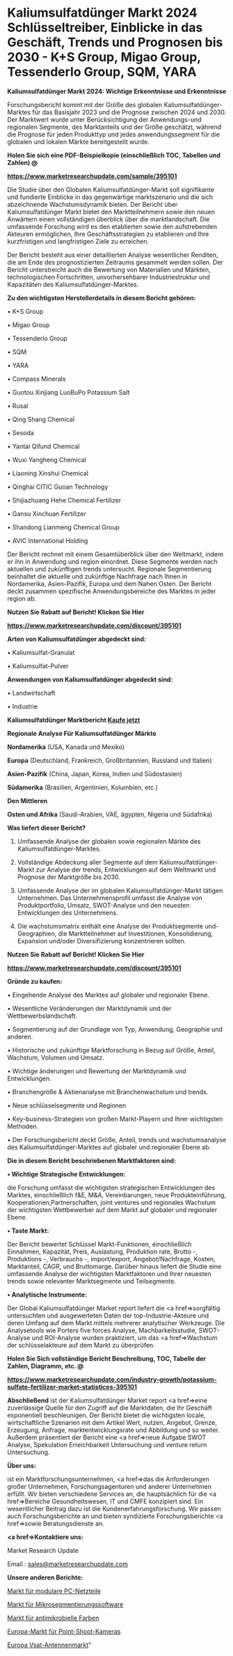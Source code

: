 # Kaliumsulfatdünger Markt 2024 Schlüsseltreiber, Einblicke in das Geschäft, Trends und Prognosen bis 2030 - K+S Group, Migao Group, Tessenderlo Group, SQM, YARA

<strong>Kaliumsulfatdünger Markt 2024: Wichtige Erkenntnisse und Erkenntnisse</strong>

Forschungsbericht kommt mit der Größe des globalen Kaliumsulfatdünger-Marktes für das Basisjahr 2023 und die Prognose zwischen 2024 und 2030. Der Marktwert wurde unter Berücksichtigung der Anwendungs-und regionalen Segmente, des Marktanteils und der Größe geschätzt, während die Prognose für jeden Produkttyp und jedes anwendungssegment für die globalen und lokalen Märkte bereitgestellt wurde.



<strong>Holen Sie sich eine PDF-Beispielkopie (einschließlich TOC, Tabellen und Zahlen) @
</strong>

<strong><a href=https://www.marketresearchupdate.com/sample/395101>

<strong>https://www.marketresearchupdate.com/sample/395101</u></font></a></strong></strong>

Die Studie über den Globalen Kaliumsulfatdünger-Markt soll signifikante und fundierte Einblicke in das gegenwärtige marktszenario und die sich abzeichnende Wachstumsdynamik bieten. Der Bericht über Kaliumsulfatdünger Markt bietet den Marktteilnehmern sowie den neuen Anwärtern einen vollständigen überblick über die marktlandschaft. Die umfassende Forschung wird es den etablierten sowie den aufstrebenden Akteuren ermöglichen, Ihre Geschäftsstrategien zu etablieren und Ihre kurzfristigen und langfristigen Ziele zu erreichen.

Der Bericht besteht aus einer detaillierten Analyse wesentlicher Renditen, die am Ende des prognostizierten Zeitraums gesammelt werden sollen. Der Bericht unterstreicht auch die Bewertung von Materialien und Märkten, technologischen Fortschritten, unvorhersehbarer Industriestruktur und Kapazitäten des Kaliumsulfatdünger-Marktes.



<strong>Zu den wichtigsten Herstellerdetails in diesem Bericht gehören:</strong>

• K+S Group

• Migao Group

• Tessenderlo Group

• SQM

• YARA

• Compass Minerals

• Guotou Xinjiang LuoBuPo Potassium Salt

• Rusal

• Qing Shang Chemical

• Sesoda

• Yantai Qifund Chemical

• Wuxi Yangheng Chemical

• Liaoning Xinshui Chemical

• Qinghai CITIC Guoan Technology

• Shijiazhuang Hehe Chemical Fertilizer

• Gansu Xinchuan Fertilizer

• Shandong Lianmeng Chemical Group

• AVIC International Holding

Der Bericht rechnet mit einem Gesamtüberblick über den Weltmarkt, indem er ihn in Anwendung und region einordnet. Diese Segmente werden nach aktuellen und zukünftigen trends untersucht. Regionale Segmentierung beinhaltet die aktuelle und zukünftige Nachfrage nach Ihnen in Nordamerika, Asien-Pazifik, Europa und dem Nahen Osten. Der Bericht deckt zusammen spezifische Anwendungsbereiche des Marktes in jeder region ab.



<strong>Nutzen Sie Rabatt auf Bericht! Klicken Sie Hier
</strong>

<strong><a href=https://www.marketresearchupdate.com/discount/395101>https://www.marketresearchupdate.com/discount/395101</b></u></font></strong></a>



<strong>Arten von Kaliumsulfatdünger abgedeckt sind:</strong>

• Kaliumsulfat-Granulat

• Kaliumsulfat-Pulver



<strong>Anwendungen von Kaliumsulfatdünger abgedeckt sind:</strong>

• Landwirtschaft

• Industrie



<strong>Kaliumsulfatdünger Marktbericht <a href=https://www.marketresearchupdate.com/buynow/395101>Kaufe jetzt</a></strong>



<strong>Regionale Analyse Für Kaliumsulfatdünger Märkte</strong>



<strong>Nordamerika</strong> (USA, Kanada und Mexiko)



<strong>Europa</strong> (Deutschland, Frankreich, Großbritannien, Russland und Italien)



<strong>Asien-Pazifik</strong> (China, Japan, Korea, Indien und Südostasien)



<strong>Südamerika</strong> (Brasilien, Argentinien, Kolumbien, etc.)



<strong>Den Mittleren</strong> 

<strong>Osten und Afrika</strong> (Saudi-Arabien, VAE, ägypten, Nigeria und Südafrika)



<strong>Was liefert dieser Bericht?</strong>

1. Umfassende Analyse der globalen sowie regionalen Märkte des Kaliumsulfatdünger-Marktes.

2. Vollständige Abdeckung aller Segmente auf dem Kaliumsulfatdünger-Markt zur Analyse der trends, Entwicklungen auf dem Weltmarkt und Prognose der Marktgröße bis 2030.

3. Umfassende Analyse der im globalen Kaliumsulfatdünger-Markt tätigen Unternehmen. Das Unternehmensprofil umfasst die Analyse von Produktportfolio, Umsatz, SWOT-Analyse und den neuesten Entwicklungen des Unternehmens.

4. Die wachstumsmatrix enthält eine Analyse der Produktsegmente und-Geographien, die Marktteilnehmer auf Investitionen, Konsolidierung, Expansion und/oder Diversifizierung konzentrieren sollten.



<strong>Nutzen Sie Rabatt auf Bericht! Klicken Sie Hier
</strong>

<strong><a href=https://www.marketresearchupdate.com/discount/395101>https://www.marketresearchupdate.com/discount/395101</b></u></font></strong></a>



<strong>Gründe zu kaufen:</strong>

• Eingehende Analyse des Marktes auf globaler und regionaler Ebene.

• Wesentliche Veränderungen der Marktdynamik und der Wettbewerbslandschaft.

• Segmentierung auf der Grundlage von Typ, Anwendung, Geographie und anderen.

• Historische und zukünftige Marktforschung in Bezug auf Größe, Anteil, Wachstum, Volumen und Umsatz.

• Wichtige änderungen und Bewertung der Marktdynamik und Entwicklungen.

• Branchengröße &amp; Aktienanalyse mit Branchenwachstum und trends.

• Neue schlüsselsegmente und Regionen

• Key-business-Strategien von großen Markt-Playern und Ihrer wichtigsten Methoden.

• Der Forschungsbericht deckt Größe, Anteil, trends und wachstumsanalyse des Kaliumsulfatdünger-Marktes auf globaler und regionaler Ebene ab.



<strong>Die in diesem Bericht beschriebenen Marktfaktoren sind:</strong>



<strong>• Wichtige Strategische Entwicklungen:</strong>

die Forschung umfasst die wichtigsten strategischen Entwicklungen des Marktes, einschließlich f&amp;E, M&amp;A, Vereinbarungen, neue Produkteinführung, Kooperationen,Partnerschaften, joint ventures und regionales Wachstum der wichtigsten Wettbewerber auf dem Markt auf globaler und regionaler Ebene.



<strong>• Taste Markt:</strong>

Der Bericht bewertet Schlüssel Markt-Funktionen, einschließlich Einnahmen, Kapazität, Preis, Auslastung, Produktion rate, Brutto -, Produktions -, Verbrauchs -, import/export, Angebot/Nachfrage, Kosten, Marktanteil, CAGR, und Bruttomarge. Darüber hinaus liefert die Studie eine umfassende Analyse der wichtigsten Marktfaktoren und Ihrer neuesten trends sowie relevanter Marktsegmente und Teilsegmente.



<strong>• Analytische Instrumente:</strong>

Der Global Kaliumsulfatdünger Market report liefert die <a href=>sorgf</a>ältig untersuchten und ausgewerteten Daten der top-Industrie-Akteure und deren Umfang auf dem Markt mittels mehrerer analytischer Werkzeuge. Die Analysetools wie Porters five forces Analyse, Machbarkeitsstudie, SWOT-Analyse und ROI-Analyse wurden praktiziert, um das <a href=>Wachstum</a> der schlüsselakteure auf dem Markt zu überprüfen.



<strong>Holen Sie Sich vollständige Bericht Beschreibung, TOC, Tabelle der Zahlen, Diagramm, etc. @ </strong>

<strong><a href=https://www.marketresearchupdate.com/industry-growth/potassium-sulfate-fertilizer-market-statistices-395101>https://www.marketresearchupdate.com/industry-growth/potassium-sulfate-fertilizer-market-statistices-395101</a></font></strong>



<strong>Abschließend</strong> ist der Kaliumsulfatdünger Market report <a href=>eine</a> zuverlässige Quelle für den Zugriff auf die Marktdaten, die Ihr Geschäft exponentiell beschleunigen. Der Bericht bietet die wichtigsten locale, wirtschaftliche Szenarien mit dem Artikel Wert, nutzen, Angebot, Grenze, Erzeugung, Anfrage, marktentwicklungsrate und Abbildung und so weiter. Außerdem präsentiert der Bericht eine <a href=>neue</a> Aufgabe SWOT Analyse, Spekulation Erreichbarkeit Untersuchung und venture return Untersuchung.



<strong>Über uns:</strong>

 ist ein Marktforschungsunternehmen, <a href=>das</a> die Anforderungen großer Unternehmen, Forschungsagenturen und anderer Unternehmen erfüllt. Wir bieten verschiedene Services an, die hauptsächlich für die <a href=>Bereiche</a> Gesundheitswesen, IT und CMFE konzipiert sind. Ein wesentlicher Beitrag dazu ist die Kundenerfahrungsforschung. Wir passen auch Forschungsberichte an und bieten syndizierte Forschungsberichte <a href=>sowie</a> Beratungsdienste an.



<strong><a href=>Kontaktiere uns:</a></strong>

Market Research Update

Email : sales@marketresearchupdate.com



<strong>Unsere anderen Berichte:</strong>

<a href=https://www.linkedin.com/pulse/pc-modular-power-supply-market-size-growth-set-surge-significantly>Markt für modulare PC-Netzteile</a>

<a href=https://www.linkedin.com/pulse/microsegmentation-software-market-top-leading-vendors>Markt für Mikrosegmentierungssoftware</a>

<a href=https://www.linkedin.com/pulse/antimicrobial-paint-market-size-emerging-trends>Markt für antimikrobielle Farben</a>

<a href=https://www.linkedin.com/pulse/europe-point-shoot-cameras-market-2023-top-industry-trend>Europa-Markt für Point-Shoot-Kameras</a>

<a href=https://www.linkedin.com/pulse/europe-vsat-antennas-market-2023-new-study>Europa Vsat-Antennenmarkt</a>"
